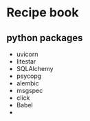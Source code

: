 # Recipe book

## python packages
* uvicorn
* litestar
* SQLAlchemy
* psycopg
* alembic
* msgspec
* click
* Babel
* 